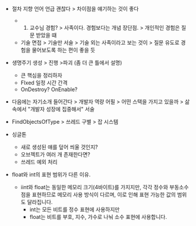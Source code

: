 - 절차 지향 언어 언급 괜찮다 > 차이점을 얘기하는 것이 좋다
	- 1. 교수님 경험? > 사족이다. 경험보다는 개념 장단점. > 개인적인 경험은 질문 받았을 떄
	- 기술 면접 > 기술만 서술 > 기술 외는 사족이라고 보는 것이 > 질문 유도로 경험을 물어보도록 하는 편이 좋을 듯

- 생명주기 생성 > 진행 >파괴 (좀 더 큰 틀에서 설명)
	- 큰 핵심을 정리하자 
	- FIxed 일정 시간 간격
	- OnDestroy? OnEnable?
	
- 다음에는 자기소개 들어간다 > 개발자 역량 어필 > 어떤 스택을 가지고 있을까 > 삶 속에서 "개발자 성장에 집중해서" 서술
- FindObjectsOfType > 쓰레드 구별 > 잡 시스템
- 싱글톤
	- 새로 생성된 얘를 덮어 씌울 것인지?
	- 오브젝트가 여러 개 존재한다면?
	- 쓰레드 예외 처리
- float와 int의 표현 범위가 다른 이유. 
	- iint와 float는 동일한 메모리 크기(4바이트)를 가지지만, 각각 정수와 부동소수점을 표현하므로 메모리 사용 방식이 다르며, 이로 인해 표현 가능한 값의 범위도 달라집니다.
		- int는 모든 비트를 정수 표현에 사용하지만
		- float는 비트를 부호, 지수, 가수로 나눠 소수 표현에 사용합니다.